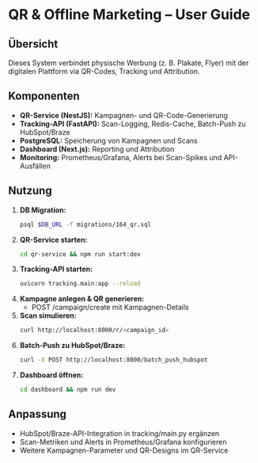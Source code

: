 # QR & Offline Marketing – User Guide

## Übersicht
Dieses System verbindet physische Werbung (z. B. Plakate, Flyer) mit der digitalen Plattform via QR-Codes, Tracking und Attribution.

## Komponenten
- **QR-Service (NestJS):** Kampagnen- und QR-Code-Generierung
- **Tracking-API (FastAPI):** Scan-Logging, Redis-Cache, Batch-Push zu HubSpot/Braze
- **PostgreSQL:** Speicherung von Kampagnen und Scans
- **Dashboard (Next.js):** Reporting und Attribution
- **Monitoring:** Prometheus/Grafana, Alerts bei Scan-Spikes und API-Ausfällen

## Nutzung
1. **DB Migration:**
   ```bash
   psql $DB_URL -f migrations/164_qr.sql
   ```
2. **QR-Service starten:**
   ```bash
   cd qr-service && npm run start:dev
   ```
3. **Tracking-API starten:**
   ```bash
   uvicorn tracking.main:app --reload
   ```
4. **Kampagne anlegen & QR generieren:**
   - POST /campaign/create mit Kampagnen-Details
5. **Scan simulieren:**
   ```bash
   curl http://localhost:8000/r/<campaign_id>
   ```
6. **Batch-Push zu HubSpot/Braze:**
   ```bash
   curl -X POST http://localhost:8000/batch_push_hubspot
   ```
7. **Dashboard öffnen:**
   ```bash
   cd dashboard && npm run dev
   ```

## Anpassung
- HubSpot/Braze-API-Integration in tracking/main.py ergänzen
- Scan-Metriken und Alerts in Prometheus/Grafana konfigurieren
- Weitere Kampagnen-Parameter und QR-Designs im QR-Service
